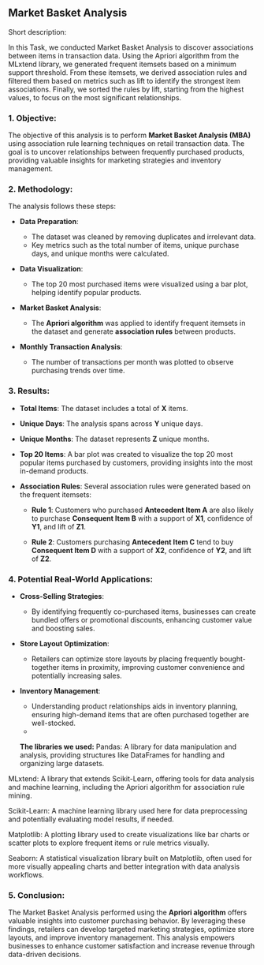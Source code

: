 ## Market Basket Analysis 

Short description:

In this Task, we conducted Market Basket Analysis to discover associations between items in transaction data. Using the Apriori algorithm from the MLxtend library, we generated frequent itemsets based on a minimum support threshold. From these itemsets, we derived association rules and filtered them based on metrics such as lift to identify the strongest item associations. Finally, we sorted the rules by lift, starting from the highest values, to focus on the most significant relationships.



### 1. Objective:
The objective of this analysis is to perform **Market Basket Analysis (MBA)** using association rule learning techniques on retail transaction data. The goal is to uncover relationships between frequently purchased products, providing valuable insights for marketing strategies and inventory management.

### 2. Methodology:
The analysis follows these steps:

- **Data Preparation**:
  - The dataset was cleaned by removing duplicates and irrelevant data.
  - Key metrics such as the total number of items, unique purchase days, and unique months were calculated.
  
- **Data Visualization**:
  - The top 20 most purchased items were visualized using a bar plot, helping identify popular products.

- **Market Basket Analysis**:
  - The **Apriori algorithm** was applied to identify frequent itemsets in the dataset and generate **association rules** between products.

- **Monthly Transaction Analysis**:
  - The number of transactions per month was plotted to observe purchasing trends over time.

### 3. Results:

- **Total Items**: The dataset includes a total of **X** items.
- **Unique Days**: The analysis spans across **Y** unique days.
- **Unique Months**: The dataset represents **Z** unique months.

- **Top 20 Items**:
  A bar plot was created to visualize the top 20 most popular items purchased by customers, providing insights into the most in-demand products.

- **Association Rules**:
  Several association rules were generated based on the frequent itemsets:
  
  - **Rule 1**: Customers who purchased **Antecedent Item A** are also likely to purchase **Consequent Item B** with a support of **X1**, confidence of **Y1**, and lift of **Z1**.
  
  - **Rule 2**: Customers purchasing **Antecedent Item C** tend to buy **Consequent Item D** with a support of **X2**, confidence of **Y2**, and lift of **Z2**.

### 4. Potential Real-World Applications:

- **Cross-Selling Strategies**:
  - By identifying frequently co-purchased items, businesses can create bundled offers or promotional discounts, enhancing customer value and boosting sales.

- **Store Layout Optimization**:
  - Retailers can optimize store layouts by placing frequently bought-together items in proximity, improving customer convenience and potentially increasing sales.

- **Inventory Management**:
  - Understanding product relationships aids in inventory planning, ensuring high-demand items that are often purchased together are well-stocked.
  - 
 
    **The libraries we used:**
Pandas: A library for data manipulation and analysis, providing structures like DataFrames for handling and organizing large datasets.

MLxtend: A library that extends Scikit-Learn, offering tools for data analysis and machine learning, including the Apriori algorithm for association rule mining.

Scikit-Learn: A machine learning library used here for data preprocessing and potentially evaluating model results, if needed.

Matplotlib: A plotting library used to create visualizations like bar charts or scatter plots to explore frequent items or rule metrics visually.

Seaborn: A statistical visualization library built on Matplotlib, often used for more visually appealing charts and better integration with data analysis workflows.

### 5. Conclusion:
The Market Basket Analysis performed using the **Apriori algorithm** offers valuable insights into customer purchasing behavior. By leveraging these findings, retailers can develop targeted marketing strategies, optimize store layouts, and improve inventory management. This analysis empowers businesses to enhance customer satisfaction and increase revenue through data-driven decisions.

